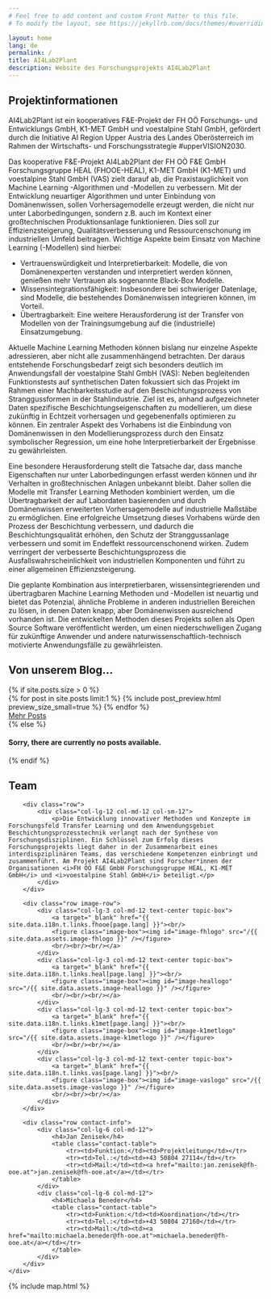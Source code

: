 ```yaml
---
# Feel free to add content and custom Front Matter to this file.
# To modify the layout, see https://jekyllrb.com/docs/themes/#overriding-theme-defaults

layout: home
lang: de
permalink: /
title: AI4Lab2Plant
description: Website des Forschungsprojekts AI4Lab2Plant
---
```


<section class="background-light pad" id="info">
    <div class="container text-justify">
        <h1>Projektinformationen</h1>
        <div class="row">
            <div class="col-lg-12 col-md-12">
                <p class="text-justify">
                    AI4Lab2Plant ist ein kooperatives F&E-Projekt der FH OÖ Forschungs- und Entwicklungs GmbH, K1-MET GmbH und voestalpine Stahl GmbH, gefördert durch die Initiative AI Region Upper Austria des Landes Oberösterreich im Rahmen der Wirtschafts- und Forschungsstrategie #upperVISION2030.
                </p>
                <p class="text-justify">
                Das kooperative F&E-Projekt AI4Lab2Plant der FH OÖ F&E GmbH Forschungsgruppe HEAL (FHOOE-HEAL), K1-MET GmbH (K1-MET) und voestalpine Stahl GmbH (VAS) zielt darauf ab, die Praxistauglichkeit von Machine Learning -Algorithmen und -Modellen zu verbessern. Mit der Entwicklung neuartiger Algorithmen und unter Einbindung von Domänenwissen, sollen Vorhersagemodelle erzeugt werden, die nicht nur unter Laborbedingungen, sondern z.B. auch im Kontext einer großtechnischen Produktionsanlage funktionieren. Dies soll zur Effizienzsteigerung, Qualitätsverbesserung und Ressourcenschonung im industriellen Umfeld beitragen. Wichtige Aspekte beim Einsatz von Machine Learning (-Modellen) sind hierbei:
                <ul>
                <li>Vertrauenswürdigkeit und Interpretierbarkeit: Modelle, die von Domänenexperten verstanden und interpretiert werden können, genießen mehr Vertrauen als sogenannte Black-Box Modelle.</li>
                <li>Wissensintegrationsfähigkeit: Insbesondere bei schwieriger Datenlage, sind Modelle, die bestehendes Domänenwissen integrieren können, im Vorteil.</li>
                <li>Übertragbarkeit: Eine weitere Herausforderung ist der Transfer von Modellen von der Trainingsumgebung auf die (industrielle) Einsatzumgebung.</li>
                </ul>
                </p>
                <p class="text-justify">
                Aktuelle Machine Learning Methoden können bislang nur einzelne Aspekte adressieren, aber nicht alle zusammenhängend betrachten. Der daraus entstehende Forschungsbedarf zeigt sich besonders deutlich im Anwendungsfall der voestalpine Stahl GmbH (VAS): Neben begleitenden Funktionstests auf synthetischen Daten fokussiert sich das Projekt im Rahmen einer Machbarkeitsstudie auf den Beschichtungsprozess von Stranggussformen in der Stahlindustrie. Ziel ist es, anhand aufgezeichneter Daten spezifische Beschichtungseigenschaften zu modellieren, um diese zukünftig in Echtzeit vorhersagen und gegebenenfalls optimieren zu können. Ein zentraler Aspekt des Vorhabens ist die Einbindung von Domänenwissen in den Modellierungsprozess durch den Einsatz symbolischer Regression, um eine hohe Interpretierbarkeit der Ergebnisse zu gewährleisten.
                </p>
                <p class="text-justify">
                Eine besondere Herausforderung stellt die Tatsache dar, dass manche Eigenschaften nur unter Laborbedingungen erfasst werden können und ihr Verhalten in großtechnischen Anlagen unbekannt bleibt. Daher sollen die Modelle mit Transfer Learning Methoden kombiniert werden, um die Übertragbarkeit der auf Labordaten basierenden und durch Domänenwissen erweiterten Vorhersagemodelle auf industrielle Maßstäbe zu ermöglichen. Eine erfolgreiche Umsetzung dieses Vorhabens würde den Prozess der Beschichtung verbessern, und dadurch die Beschichtungsqualität erhöhen, den Schutz der Stranggussanlage verbessern und somit im Endeffekt ressourcenschonend wirken. Zudem verringert der verbesserte Beschichtungsprozess die Ausfallswahrscheinlichkeit von industriellen Komponenten und führt zu einer allgemeinen Effizienzsteigerung.
                </p>
                <p class="text-justify">
                Die geplante Kombination aus interpretierbaren, wissensintegrierenden und übertragbaren Machine Learning Methoden und -Modellen ist neuartig und bietet das Potenzial, ähnliche Probleme in anderen industriellen Bereichen zu lösen, in denen Daten knapp, aber Domänenwissen ausreichend vorhanden ist. Die entwickelten Methoden dieses Projekts sollen als Open Source Software veröffentlicht werden, um einen niederschwelligen Zugang für zukünftige Anwender und andere naturwissenschaftlich-technisch motivierte Anwendungsfälle zu gewährleisten.
                </p>
            </div>
        </div>
    </div>
</section>

<section class="background-dark pad" id="blog">
    <div class="container">
        <h1>Von unserem Blog...</h1>
        {% if site.posts.size > 0 %}
        <div class="row">
            <div class="col-lg-12 col-md-12">
                {% for post in site.posts limit:1 %}
                    {% include post_preview.html preview_size_small=true %}
                {% endfor %}
            </div>
        </div>
        <div class="row">
            <div class="col-lg-12 text-right">
                <a href="/blog" id="btn-blog" class="btn btn-xl btn-slim-primary blog-button">Mehr Posts</a>
            </div>
        </div>
        {% else %}
        <div class="row"><div class="col-lg-12"><h4>Sorry, there are currently no posts available.</h4></div></div>
        {% endif %}
    </div>
</section>

<section class="background-light pad" id="team">
    <div class="container text-justify">
        <h1>Team</h1>

        <div class="row">
            <div class="col-lg-12 col-md-12 col-sm-12">
                <p>Die Entwicklung innovativer Methoden und Konzepte im Forschungsfeld Transfer Learning und dem Anwendungsgebiet Beschichtungsprozesstechnik verlangt nach der Synthese von Forschungsdisziplinen. Ein Schlüssel zum Erfolg dieses Forschungsprojekts liegt daher in der Zusammenarbeit eines interdispziplinären Teams, das verschiedene Kompetenzen einbringt und zusammenführt. Am Projekt AI4Lab2Plant sind Forscher*innen der Organisationen <i>FH OÖ F&E GmbH Forschungsgruppe HEAL, K1-MET GmbH</i> und <i>voestalpine Stahl GmbH</i> beteiligt.</p>
            </div>
        </div>

        <div class="row image-row">
            <div class="col-lg-3 col-md-12 text-center topic-box">
                <a target="_blank" href="{{ site.data.i18n.t.links.fhooe[page.lang] }}"><br/>
                <figure class="image-box"><img id="image-fhlogo" src="/{{ site.data.assets.image-fhlogo }}" /></figure>
                <br/><br/><br/></a>
            </div>
            <div class="col-lg-3 col-md-12 text-center topic-box">            
                <a target="_blank" href="{{ site.data.i18n.t.links.heal[page.lang] }}"><br/>
                <figure class="image-box"><img id="image-heallogo" src="/{{ site.data.assets.image-heallogo }}" /></figure>
                <br/><br/><br/></a>
            </div>
            <div class="col-lg-3 col-md-12 text-center topic-box">
                <a target="_blank" href="{{ site.data.i18n.t.links.k1met[page.lang] }}"><br/>
                <figure class="image-box"><img id="image-k1metlogo" src="/{{ site.data.assets.image-k1metlogo }}" /></figure>
                <br/><br/><br/></a>
            </div>
            <div class="col-lg-3 col-md-12 text-center topic-box">
                <a target="_blank" href="{{ site.data.i18n.t.links.vas[page.lang] }}"><br/>
                <figure class="image-box"><img id="image-vaslogo" src="/{{ site.data.assets.image-vaslogo }}" /></figure>
                <br/><br/><br/></a>
            </div>
        </div>

        <div class="row contact-info">
            <div class="col-lg-6 col-md-12">
                <h4>Jan Zenisek</h4>
                <table class="contact-table">
                    <tr><td>Funktion:</td><td>Projektleitung</td></tr>
                    <tr><td>Tel.:</td><td>+43 50804 27114</td></tr>                  
                    <tr><td>Mail:</td><td><a href="mailto:jan.zenisek@fh-ooe.at">jan.zenisek@fh-ooe.at</a></td></tr>
                </table>
            </div>
            <div class="col-lg-6 col-md-12">
                <h4>Michaela Beneder</h4>
                <table class="contact-table">
                    <tr><td>Funktion:</td><td>Koordination</td></tr>
                    <tr><td>Tel.:</td><td>+43 50804 27160</td></tr>                    
                    <tr><td>Mail:</td><td><a href="mailto:michaela.beneder@fh-ooe.at">michaela.beneder@fh-ooe.at</a></td></tr>
                </table>
            </div>
        </div>
    </div>
</section>


{% include map.html %}

[ffg]: https://www.ffg.at/AI-Region-UpperAustria
[uv]: https://www.uppervision.at/
